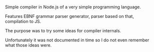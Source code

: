 Simple compiler in Node.js of a very simple programming language. 

Features EBNF grammar parser generator, parser based on that, compilation to JS.

The purpose was to try some ideas for compiler internals.

Unfortunately it was not documented in time so I do not even remember what those ideas were.
